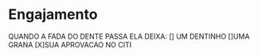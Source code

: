 # Engajamento



QUANDO A FADA DO DENTE PASSA ELA DEIXA:
[] UM DENTINHO
[]UMA GRANA
[X]SUA APROVACAO NO CITI
